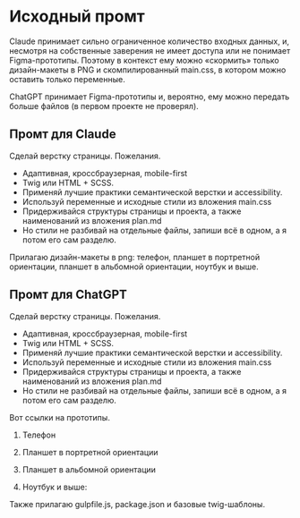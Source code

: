 # Исходный промт

Claude принимает сильно ограниченное количество входных данных, и, несмотря на собственные заверения не имеет доступа или не понимает Figma-прототипы. Поэтому в контекст ему можно «скормить» только дизайн-макеты в PNG и скомпилированный main.css, в котором можно оставить только переменные.

ChatGPT принимает Figma-прототипы и, вероятно, ему можно передать больше файлов (в первом проекте не проверял).

## Промт для Claude

Сделай верстку страницы. Пожелания.

- Адаптивная, кроссбраузерная, mobile-first
- Twig или HTML + SCSS.
- Применяй лучшие практики семантической верстки и accessibility.
- Используй переменные и исходные стили из вложения main.css
- Придерживайся структуры страницы и проекта, а также наименований из вложения plan.md
- Но стили не разбивай на отдельные файлы, запиши всё в одном, а я потом его сам разделю.

Прилагаю дизайн-макеты в png: телефон, планшет в портретной ориентации, планшет в альбомной ориентации, ноутбук и выше.

## Промт для ChatGPT

Сделай верстку страницы. Пожелания.

- Адаптивная, кроссбраузерная, mobile-first
- Twig или HTML + SCSS.
- Применяй лучшие практики семантической верстки и accessibility.
- Используй переменные и исходные стили из вложения main.css
- Придерживайся структуры страницы и проекта, а также наименований из вложения plan.md
- Но стили не разбивай на отдельные файлы, запиши всё в одном, а я потом его сам разделю.

Вот ссылки на прототипы.

1) Телефон

2) Планшет в портретной ориентации

3) Планшет в альбомной ориентации

4) Ноутбук и выше:

Также прилагаю gulpfile.js, package.json и базовые twig-шаблоны.
